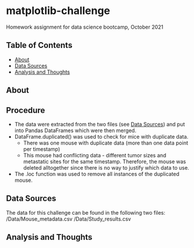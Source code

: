 # matplotlib-challenge
Homework assignment for data science bootcamp, October 2021

## Table of Contents
* [About](#about)
* [Data Sources](#datasources)
* [Analysis and Thoughts](#analysisandthoughts)

## About

## Procedure
* The data were extracted from the two files (see [Data Sources](#datasources)) and put into Pandas DataFrames which were then merged. 
* DataFrame.duplicated() was used to check for mice with duplicate data. 
  * There was one mouse with duplicate data (more than one data point per timestamp)
  * This mouse had conflicting data - different tumor sizes and metastatic sites for the same timestamp. Therefore, the mouse was deleted alltogether since there is no way to justify which data to use. 
* The .loc function was used to remove all instances of the duplicated mouse. 
## Data Sources
The data for this challenge can be found in the following two files:
/Data/Mouse_metadata.csv 
/Data/Study_results.csv

## Analysis and Thoughts
